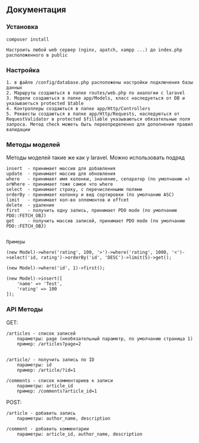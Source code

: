 ## Документация

### Установка
    composer install

    Настроить любой web сервер (nginx, apatch, xampp ...) до index.php расположенного в public

### Настройка
    1. в файле /config/database.php расположены настройки подключения базы данных
    2. Маршруты создаються в папке routes/web.php по аналогии с laravel
    3. Модели создаються в папке app/Models, класс наследуеться от DB и указываеться protected $table
    4. Контроллеры создаються в папке app/Http/Controllers
    5. Реквесты создаються в папке app/Http/Requests, наследуються от RequestValidator в protected $fillable указываються обязательные поля запроса. Метод check можеть быть переопределенно для дополнения правил валидации

### Методы моделей
Методы моделей такие же как у laravel. Можно использовать подряд

    
    insert  - принимает массив для добавления
    update  - принимает массив для обновления
    where   - принимает имя колонки, значение, сепаратор (по умолчанию =)
    orWhere - принимает тоже самое что where
    select  - принимает строку, с перечисленными полями
    orderBy - принимает колонку и вид сортировки (по умолчанию ASC)
    limit   - принимает кол-во эллементов и offcet
    delete  - удаление
    first   - получить одну запись, принимает PDO mode (по умолчанию PDO::FETCH_OBJ)
    get     - получить массив записей, принимает PDO mode (по умолчанию PDO::FETCH_OBJ)
    

    Примеры

    (new Model)->where('rating', 100, '>')->where('rating', 1000, '<')->select('id, rating')->orderBy('id', 'DESC')->limit(5)->get();

    (new Model)->where('id', 1)->first();    

    (new Model)->insert([
        'name' => 'Test',
        'rating' => 100
    ]);
    
### API Методы

GET:

    /articles - список записей
        параметры: page (необязательный параметр, по умолчанию страница 1)
        пример: /articles?page=2


    /article/ - получить запись по ID
        параметры: id
        пример: /article/?id=1

    /comments - список комментариев к записи
        параметры: article_id
        пример: /comments?article_id=1


POST:


    /article - добавить запись
        параметры: author_name, description

    /comment - добавить комментарии
        параметры: article_id, author_name, description
    